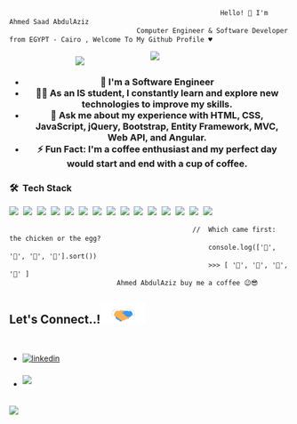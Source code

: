                                                          Hello! 👋 I'm Ahmed Saad AbdulAziz
                                    Computer Engineer & Software Developer from EGYPT - Cairo , Welcome To My Github Profile ♥
<img width="250" align="right" src="https://c.tenor.com/_DOBjnGspYAAAAAM/code-coding.gif">

<h3 align="center">
	

<!-- Typing SVG by DenverCoder1 - https://github.com/DenverCoder1/readme-typing-svg -->
<p align="center">
  <a href="https://github.com/DenverCoder1/readme-typing-svg"><img src="https://readme-typing-svg.herokuapp.com/?lines=Full-stack%20web%20developer;Always%20learning%20new%20technologies&font=Fira%20Code&center=true&width=440&height=45&color=f75c7e&vCenter=true&size=22"></a>
</p> 

- 🏢 I'm a Software Engineer 
- 👨‍💻 As an IS student, I constantly learn and explore new technologies to improve my skills.
- 💬 Ask me about my experience with HTML, CSS, JavaScript, jQuery, Bootstrap, Entity Framework, MVC, Web API, and Angular.
- ⚡ Fun Fact: I'm a coffee enthusiast and my perfect day would start and end with a cup of coffee.

### 🛠 &nbsp;Tech Stack
<img src="https://img.shields.io/badge/-HTML-05122A?style=flat&logo=HTML5" style="height:30px;margin-right:5px;">
<img src="https://img.shields.io/badge/-CSS-05122A?style=flat&logo=CSS3&logoColor=1572B6" style="height:30px;margin-right:5px;">
<img src="https://img.shields.io/badge/-JavaScript-05122A?style=flat&logo=javascript" style="height:30px;margin-right:5px;">
<img src="https://img.shields.io/badge/-jQuery-05122A?style=flat&logo=jquery" style="height:30px;margin-right:5px;">
<img src="https://img.shields.io/badge/-Bootstrap-05122A?style=flat&logo=bootstrap" style="height:30px;margin-right:5px;">
<img src="https://img.shields.io/badge/-C%23-05122A?style=flat&logo=c-sharp" style="height:30px;margin-right:5px;">
<img src="https://img.shields.io/badge/-Entity%20Framework-05122A?style=flat" style="height:30px;margin-right:5px;">
<img src="https://img.shields.io/badge/-MVC-05122A?style=flat&logo=ASP.NET" style="height:30px;margin-right:5px;">
<img src="https://img.shields.io/badge/-Web%20API-05122A?style=flat" style="height:30px;margin-right:5px;">
<img src="https://img.shields.io/badge/-Angular-05122A?style=flat&logo=angular" style="height:30px;margin-right:5px;">
<img src="https://img.shields.io/badge/-SQL-05122A?style=flat&logo=postgresql&logoColor=white" style="height:30px;margin-right:5px;">
<img src="https://img.shields.io/badge/-PL%2FSQL-05122A?style=flat&logo=oracle&logoColor=white" style="height:30px;margin-right:5px;">
<img src="https://img.shields.io/badge/-PHP-05122A?style=flat&logo=php&logoColor=white" style="height:30px;margin-right:5px;">
<img src="https://img.shields.io/badge/-Power%20BI-05122A?style=flat&logo=powerbi&logoColor=F2C811" style="height:30px;margin-right:5px;">
<img src="https://img.shields.io/badge/-Tablea







<br/><br/>
	
###Fun fact: I once solved the world's oldest question with a single line of JavaScript:"D

                                                  //  Which came first: the chicken or the egg?
                                                      console.log(['🥚', '🐣', '🐥', '🐔'].sort())
                                                      >>> [ '🐔', '🐣', '🐥', '🥚' ]
						       Ahmed AbdulAziz buy me a coffee 😉😎
## <b> Let's Connect..!</b><img src="https://github.com/0xAbdulKhalid/0xAbdulKhalid/raw/main/assets/mdImages/handshake.gif" width ="80">
<br>
<div align='left'>

<ul>

<li>
<a href="https://www.linkedin.com/in/ahmed-masoud93/" target="_blank">
<img src="https://img.shields.io/badge/linkedin:  Ahmed AbdulAziz-%2300acee.svg?color=405DE6&style=for-the-badge&logo=linkedin&logoColor=white" alt=linkedin style="margin-bottom: 5px;"/>
</a>
</li>

<br>

<li>
<a href="mailto:mod0yh74@gmai.com" target="_blank">
<img src="https://img.shields.io/badge/gmail:  Ahmed AbdulAziz-%23EA4335.svg?style=for-the-badge&logo=gmail&logoColor=white" t=mail style="margin-bottom: 5px;" />
</a>
</li>
	
</ul>
</div>

<br>
<img src="https://user-images.githubusercontent.com/73097560/115834477-dbab4500-a447-11eb-908a-139a6edaec5c.gif">
<br>

<br>


